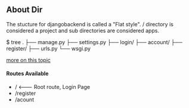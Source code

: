 ## About Dir 
The stucture for djangobackend is called a "Flat style". / directory is considered a project and sub directories are considered apps.

$ tree
.
├── manage.py
├── settings.py
├── login/
├── account/
├── register/
├── urls.py
└── wsgi.py


[more on this topic](https://zindilis.com/blog/2017/01/06/django-anatomy-for-single-app.html)
#### Routes Available

- /                       <--- Root route, Login Page
- /register
- /acount